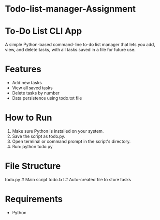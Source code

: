 # Todo-list-manager-Assignment
# To-Do List CLI App
A simple Python-based command-line to-do list manager that lets you add, view, 
and delete tasks, with all tasks saved in a file for future use.

# Features
- Add new tasks
- View all saved tasks
- Delete tasks by number
- Data persistence using todo.txt file

# How to Run
1. Make sure Python is installed on your system.
2. Save the script as todo.py.
3. Open terminal or command prompt in the script's directory.
4. Run:
   python todo.py

# File Structure
todo.py        # Main script
todo.txt       # Auto-created file to store tasks

# Requirements
- Python

